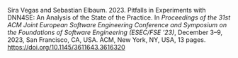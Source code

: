 
Sira Vegas and Sebastian Elbaum. 2023. Pitfalls in Experiments with DNN4SE: An Analysis of the State of the Practice. In *Proceedings of the 31st ACM Joint European Software Engineering Conference and Symposium on the Foundations of Software Engineering (ESEC/FSE ’23)*, December 3–9, 2023, San Francisco, CA, USA. ACM, New York, NY, USA, 13 pages. https://doi.org/10.1145/3611643.3616320
